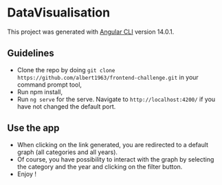 # DataVisualisation
This project was generated with [Angular CLI](https://github.com/angular/angular-cli) version 14.0.1.

## Guidelines

- Clone the repo by doing `git clone https://github.com/albert1963/frontend-challenge.git` in your command prompt tool,
- Run npm install,
- Run `ng serve` for the serve. Navigate to `http://localhost:4200/` if you have not changed the default port.


## Use the app
- When clicking on the link generated, you are redirected to a default graph (all categories and all years).
- Of course, you have possibility to interact with the graph by selecting the category and the year and clicking on the filter button.
- Enjoy ! 
